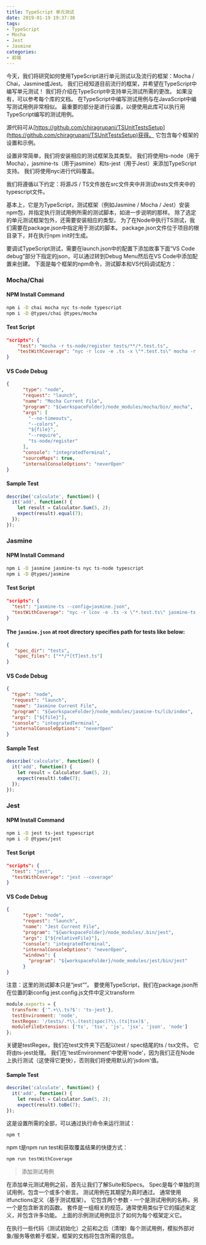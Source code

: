 ```yaml
---
title: TypeScript 单元测试
date: 2019-01-19 19:37:38
tags:
- TypeScript
- Mocha
- Jest
- Jasmine
categories:
- 前端
---
```


今天，我们将研究如何使用TypeScript进行单元测试以及流行的框架：Mocha / Chai，Jasmine或Jest。 我们已经知道目前流行的框架，并希望在TypeScript中编写单元测试！ 我们将介绍在TypeScript中支持单元测试所需的更改。 如果没有，可以参考每个库的文档。 在TypeScript中编写测试用例与在JavaScript中编写测试用例非常相似。 最重要的部分是进行设置，以便使用此库可以执行用TypeScript编写的测试用例。

<!-- more -->
源代码可从[https://github.com/chiragrupani/TSUnitTestsSetup](https://github.com/chiragrupani/TSUnitTestsSetup)获得。 它包含每个框架的设置和示例。

设置非常简单，我们将安装相应的测试框架及其类型。 我们将使用ts-node（用于Mocha），jasmine-ts（用于jasmine）和ts-jest（用于Jest）来添加TypeScript支持。 我们将使用nyc进行代码覆盖。

我们将遵循以下约定：将源JS / TS文件放在src文件夹中并测试tests文件夹中的typescript文件。

基本上，它是为TypeScript，测试框架（例如Jasmine / Mocha / Jest）安装npm包，并指定执行测试用例所需的测试脚本，如进一步说明的那样。 除了选定的单元测试框架包外，还需要安装相应的类型。 为了在Node中执行TS测试，我们需要在package.json中指定用于测试的脚本。 package.json文件位于项目的根目录下，并在执行npm init时生成。

要调试TypeScript测试，需要在launch.json中的配置下添加故事下面“VS Code debug”部分下指定的json，可以通过转到Debug Menu然后在VS Code中添加配置来创建。 下面是每个框架的npm命令，测试脚本和VS代码调试配方：

### Mocha/Chai

#### NPM Install Command
```bash
npm i -D chai mocha nyc ts-node typescript
npm i -D @types/chai @types/mocha
```

#### Test Script
```json
"scripts": {
    "test": "mocha -r ts-node/register tests/**/*.test.ts",
    "testWithCoverage": "nyc -r lcov -e .ts -x \"*.test.ts\" mocha -r  ts-node/register tests/**/*.test.ts && nyc report"
}
```

#### VS Code Debug
```json
{
      "type": "node",
      "request": "launch",
      "name": "Mocha Current File",
      "program": "${workspaceFolder}/node_modules/mocha/bin/_mocha",
      "args": [
        "--no-timeouts",
        "--colors",
        "${file}",
        "--require",
        "ts-node/register"
      ],
      "console": "integratedTerminal",
      "sourceMaps": true,
      "internalConsoleOptions": "neverOpen"
}
```

#### Sample Test
```javascript
describe('calculate', function() {
  it('add', function() {
    let result = Calculator.Sum(5, 2);
    expect(result).equal(7);
  }); 
});
```


### Jasmine
#### NPM Install Command
```bash
npm i -D jasmine jasmine-ts nyc ts-node typescript
npm i -D @types/jasmine
```
#### Test Script
```json
"scripts": {
  "test": "jasmine-ts --config=jasmine.json",
  "testWithCoverage": "nyc -r lcov -e .ts -x \"*.test.ts\" jasmine-ts --config=jasmine.json && nyc report"
}
```
#### The `jasmine.json` at root directory specifies path for tests like below:
```json
{
   "spec_dir": "tests",
   "spec_files": ["**/*[tT]est.ts"]
}
```
#### VS Code Debug
```json
{
  "type": "node",
  "request": "launch",
  "name": "Jasmine Current File",
  "program": "${workspaceFolder}/node_modules/jasmine-ts/lib/index",
  "args": ["${file}"],
  "console": "integratedTerminal",
  "internalConsoleOptions": "neverOpen"
}
```
#### Sample Test
```javascript
describe('calculate', function() {
  it('add', function() {
    let result = Calculator.Sum(5, 2);
    expect(result).toBe(7);
  });
});
```

### Jest

#### NPM Install Command
```bash
npm i -D jest ts-jest typescript
npm i -D @types/jest
```

#### Test Script
```json
"scripts": {
  "test": "jest",
  "testWithCoverage": "jest --coverage"
}
```

#### VS Code Debug
```json
{
      "type": "node",
      "request": "launch",
      "name": "Jest Current File",
      "program": "${workspaceFolder}/node_modules/.bin/jest",
      "args": ["${relativeFile}"],
      "console": "integratedTerminal",
      "internalConsoleOptions": "neverOpen",
      "windows": {
        "program": "${workspaceFolder}/node_modules/jest/bin/jest"
      }
}
```

注意：这里的测试脚本只是“jest””。 要使用TypeScript，我们在package.json所在位置的新config jest.config.js文件中定义transform

```javascript
module.exports = {
  transform: {'^.+\\.ts?$': 'ts-jest'},
  testEnvironment: 'node',
  testRegex: '/tests/.*\\.(test|spec)?\\.(ts|tsx)$',
  moduleFileExtensions: ['ts', 'tsx', 'js', 'jsx', 'json', 'node']
};
```

关键是testRegex，我们在test文件夹下匹配以test / spec结尾的ts / tsx文件。 它将由ts-jest处理。 我们在'testEnvironment'中使用'node'，因为我们正在Node上执行测试（这使得它更快），否则我们将使用默认的'jsdom'值。

#### Sample Test
```javascript
describe('calculate', function() {
  it('add', function() {
    let result = Calculator.Sum(5, 2);
    expect(result).toBe(7);   
});
```

这是设置所需的全部，可以通过执行命令来运行测试：
```bash
npm t
```
npm t是npm run test和获取覆盖结果的快捷方式：
```bash
npm run testWithCoverage
```


> 添加测试用例

在添加单元测试用例之前，首先让我们了解Suite和Specs。 Spec是每个单独的测试用例，包含一个或多个断言。 测试用例在其期望为真时通过。 通常使用itfunctions定义（基于测试框架）。 它包含两个参数 - 一个是测试用例的名称，另一个是包含断言的函数。 套件是一组相关的规范，通常使用类似于它的描述来定义，并包含许多功能。 上面的示例测试用例显示了如何为每个框架定义它。

在执行一些代码（测试初始化）之前和之后（清理）每个测试用例，模拟外部对象/服务等依赖于框架，框架的文档将包含所需的信息。